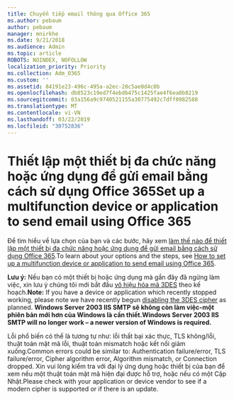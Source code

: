 ```yaml
---
title: Chuyển tiếp email thông qua Office 365
ms.author: pebaum
author: pebaum
manager: mnirkhe
ms.date: 9/21/2018
ms.audience: Admin
ms.topic: article
ROBOTS: NOINDEX, NOFOLLOW
localization_priority: Priority
ms.collection: Adm_O365
ms.custom: ''
ms.assetid: 84191e23-496c-495a-a2ec-28c5ae0d4c0b
ms.openlocfilehash: db8523c19ed7f4ebdb475c1425fae4f6ea0b8219
ms.sourcegitcommit: 03a156a9c9740521155a30775492c7dff0982588
ms.translationtype: MT
ms.contentlocale: vi-VN
ms.lasthandoff: 03/22/2019
ms.locfileid: "30752836"
---
```

# <a name="set-up-a-multifunction-device-or-application-to-send-email-using-office-365"></a><span data-ttu-id="96274-102">Thiết lập một thiết bị đa chức năng hoặc ứng dụng để gửi email bằng cách sử dụng Office 365</span><span class="sxs-lookup"><span data-stu-id="96274-102">Set up a multifunction device or application to send email using Office 365</span></span>

<span data-ttu-id="96274-103">Để tìm hiểu về lựa chọn của bạn và các bước, hãy xem [làm thế nào để thiết lập một thiết bị đa chức năng hoặc ứng dụng để gửi email bằng cách sử dụng Office 365](https://support.office.com/article/69f58e99-c550-4274-ad18-c805d654b4c4).</span><span class="sxs-lookup"><span data-stu-id="96274-103">To learn about your options and the steps, see [How to set up a multifunction device or application to send email using Office 365](https://support.office.com/article/69f58e99-c550-4274-ad18-c805d654b4c4).</span></span>
  
<span data-ttu-id="96274-104">**Lưu ý:** Nếu bạn có một thiết bị hoặc ứng dụng mà gần đây đã ngừng làm việc, xin lưu ý chúng tôi mới bắt đầu [vô hiệu hóa mã 3DES](https://docs.microsoft.com/office365/securitycompliance/technical-reference-details-about-encryption) theo kế hoạch.</span><span class="sxs-lookup"><span data-stu-id="96274-104">**Note:** If you have a device or application which recently stopped working, please note we have recently begun [disabling the 3DES cipher](https://docs.microsoft.com/office365/securitycompliance/technical-reference-details-about-encryption) as planned.</span></span>  <span data-ttu-id="96274-105">**Windows Server 2003 IIS SMTP sẽ không còn làm việc-một phiên bản mới hơn của Windows là cần thiết.**</span><span class="sxs-lookup"><span data-stu-id="96274-105">**Windows Server 2003 IIS SMTP will no longer work – a newer version of Windows is required.**</span></span> 

<span data-ttu-id="96274-106">Lỗi phổ biến có thể là tương tự như: lỗi thất bại xác thực, TLS không/lỗi, thuật toán mật mã lỗi, thuật toán mismatch hoặc kết nối giảm xuống.</span><span class="sxs-lookup"><span data-stu-id="96274-106">Common errors could be similar to: Authentication failure/error, TLS failure/error, Cipher algorithm error, Algorithm mismatch, or Connection dropped.</span></span>  <span data-ttu-id="96274-107">Xin vui lòng kiểm tra với đại lý ứng dụng hoặc thiết bị của bạn để xem nếu một thuật toán mật mã hiện đại được hỗ trợ, hoặc nếu có một Cập Nhật.</span><span class="sxs-lookup"><span data-stu-id="96274-107">Please check with your application or device vendor to see if a modern cipher is supported or if there is an update.</span></span>
